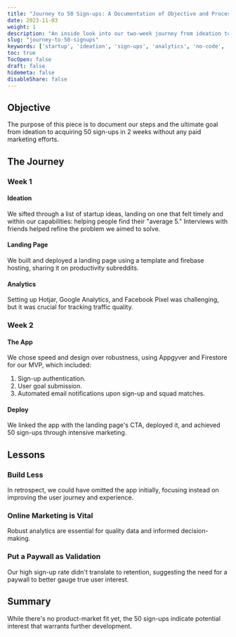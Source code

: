 ```yaml
---
title: "Journey to 50 Sign-ups: A Documentation of Objective and Process"
date: 2023-11-03
weight: 1
description: "An inside look into our two-week journey from ideation to 50 sign-ups without paid marketing."
slug: "journey-to-50-signups"
keywords: ['startup', 'ideation', 'sign-ups', 'analytics', 'no-code', 'marketing']
toc: true
TocOpen: false
draft: false
hidemeta: false
disableShare: false
---
```


## Objective
The purpose of this piece is to document our steps and the ultimate goal from ideation to acquiring 50 sign-ups in 2 weeks without any paid marketing efforts.

## The Journey

### Week 1

#### Ideation
We sifted through a list of startup ideas, landing on one that felt timely and within our capabilities: helping people find their "average 5." Interviews with friends helped refine the problem we aimed to solve.

#### Landing Page
We built and deployed a landing page using a template and firebase hosting, sharing it on productivity subreddits.

#### Analytics
Setting up Hotjar, Google Analytics, and Facebook Pixel was challenging, but it was crucial for tracking traffic quality.

### Week 2

#### The App
We chose speed and design over robustness, using Appgyver and Firestore for our MVP, which included:

1. Sign-up authentication.
2. User goal submission.
3. Automated email notifications upon sign-up and squad matches.

#### Deploy
We linked the app with the landing page's CTA, deployed it, and achieved 50 sign-ups through intensive marketing.

## Lessons

### Build Less
In retrospect, we could have omitted the app initially, focusing instead on improving the user journey and experience.

### Online Marketing is Vital
Robust analytics are essential for quality data and informed decision-making.

### Put a Paywall as Validation
Our high sign-up rate didn't translate to retention, suggesting the need for a paywall to better gauge true user interest.

## Summary
While there's no product-market fit yet, the 50 sign-ups indicate potential interest that warrants further development.

